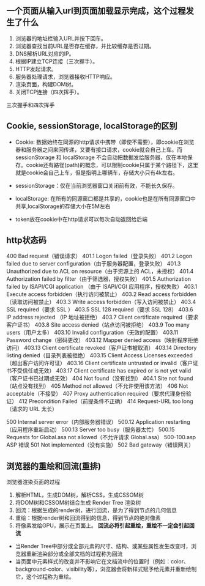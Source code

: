 ## 一个页面从输入url到页面加载显示完成，这个过程发生了什么
  1. 浏览器的地址栏输入URL并按下回车。
  2. 浏览器查找当前URL是否存在缓存，并比较缓存是否过期。
  3. DNS解析URL对应的IP。
  4. 根据IP建立TCP连接（三次握手）。
  5. HTTP发起请求。
  6. 服务器处理请求，浏览器接收HTTP响应。
  7. 渲染页面，构建DOM树。
  8. 关闭TCP连接（四次挥手）。


三次握手和四次挥手

##  Cookie, sessionStorage, localStorage的区别
- Cookie: 数据始终在同源的http请求中携带（即使不需要），即cookie在浏览器和服务器之间来回传递，又要有接口请求，cookie就会自己上车。而sessionStorage 和 localStorage 不会自动把数据发给服务器，仅在本地保存。cookie还有路径(path)的概念，可以限制cookie只属于某个路径下，这里就是cookie会自己上车，但是指明上哪辆车，存储大小只有4k左右。

- sessionStorage：仅在当前浏览器窗口关闭前有效，不能长久保存。

- localStorage: 在所有的同源窗口都是共享的，cookie也是在所有同源窗口中共享,localStorage的存储大小在5M左右
- token放在cookie中在http请求可以每次自动返回给后端

## http状态码
400 Bad request（错误请求）
401.1 Logon failed（登录失败）
401.2 Logon failed due to server configuration（由于服务器配置，登录失败）
401.3 Unauthorized due to ACL on resource（由于资源上的 ACL，未授权）
401.4 Authorization failed by filter（由于筛选器，授权失败）
401.5 Authorization failed by ISAPI/CGI application （由于 ISAPI/CGI 应用程序，授权失败）
403.1 Execute access forbidden（执行访问被禁止）
403.2 Read access forbidden（读取访问被禁止）
403.3 Write access forbidden（写入访问被禁止）
403.4 SSL required（要求 SSL ）
403.5 SSL 128 required（要求 SSL 128）
403.6 IP address rejected （IP 地址被拒绝）
403.7 Client certificate required（要求客户证书）
403.8 Site access denied（站点访问被拒绝）
403.9 Too many users（用户太多）
403.10 Invalid configuration（无效的配置）
403.11 Password change（密码更改）
403.12 Mapper denied access（映射程序拒绝访问）
403.13 Client certificate revoked（客户证书被取消）
403.14 Directory listing denied（目录列表被拒绝）
403.15 Client Access Licenses exceeded（超出客户访问许可证）
403.16 Client certificate untrusted or invalid（客户证书不受信任或无效）
403.17 Client certificate has expired or is not yet valid（客户证书已过期或无效）
404 Not found（没有找到）
404.1 Site not found（站点没有找到）
405 Method not allowed（不允许使用该方法）
406 Not acceptable（不接受）
407 Proxy authentication required（要求代理身份验证）
412 Precondition Failed（前提条件不正确）
414 Request-URL too long（请求的 URL 太长）

500 Internal server error（内部服务器错误）
500.12 Application restarting（应用程序重新启动）
500.13 Server too busy（服务器太忙）
500.15 Requests for Global.asa not allowed（不允许请求 Global.asa）
500-100.asp ASP 错误
501 Not implemented（没有实施）
502 Bad gateway（错误网关）

## 浏览器的重绘和回流(重排)
  浏览器渲染页面的过程
  1. 解析HTML，生成DOM树，解析CSS，生成CSSOM树
  2. 将DOM树和CSSOM树结合生成 Render Tree 渲染树
  3. 回流：根据生成的render树，进行回流，是为了得到节点的几何信息
  4. 重绘：根据render树和回流得到的信息，得到节点的绝对像素
  5. 将像素发给GPU，展示在页面上。
    **回流必将引起重绘，重绘不一定会引起回流**
- 当Render Tree中部分或全部元素的尺寸、结构、或某些属性发生改变时，浏览器重新渲染部分或全部文档的过程称为回流
- 当页面中元素样式的改变并不影响它在文档流中的位置时（例如：color、background-color、visibility等），浏览器会将新样式赋予给元素并重新绘制它，这个过程称为重绘。